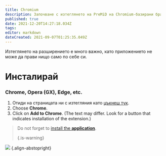 ```yaml
---
title: Chromium
description: Започване с изтеглянето на PreMiD на Chromium-базирани браузъри
published: true
date: 2021-12-20T14:27:18.034Z
tags:
editor: markdown
dateCreated: 2021-09-07T01:25:35.049Z
---
```


Изтеглянето на разширението е много важно, като приложението не може да прави нищо само по себе си.

# Инсталирай
### Chrome, Opera (GX), Edge, etc.
1. Отиди на страницата ни с изтегляния като [цъкнеш тук](https://premid.app/downloads).
2. Choose **Chrome**.
3. Click on **Add to Chrome**. (The text may differ. Look for a button that indicates installation of the extension.)

> Do not forget to [install the **application**](/install). 
> 
> {.is-warning}

![](https://img.icons8.com/color/2x/chrome.png) {.align-abstopright}

